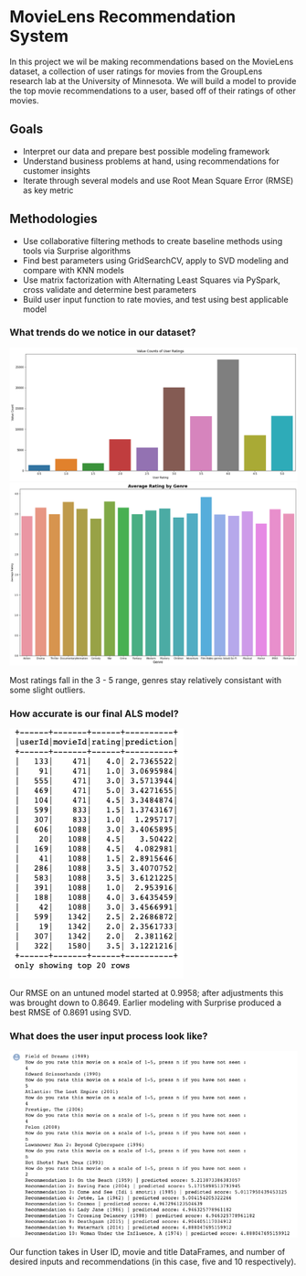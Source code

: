 # MovieLens Recommendation System

In this project we wil be making recommendations based on the MovieLens dataset, a collection of user ratings for movies from the GroupLens research lab at the University of Minnesota. We will build a model to provide the top movie recommendations to a user, based off of their ratings of other movies.

## Goals

* Interpret our data and prepare best possible modeling framework
* Understand business problems at hand, using recommendations for customer insights
* Iterate through several models and use Root Mean Square Error (RMSE) as key metric

## Methodologies

* Use collaborative filtering methods to create baseline methods using tools via Surprise algorithms
* Find best parameters using GridSearchCV, apply to SVD modeling and compare with KNN models
* Use matrix factorization with Alternating Least Squares via PySpark, cross validate and determine best parameters
* Build user input function to rate movies, and test using best applicable model

### What trends do we notice in our dataset?

![User ratings](images/userratings.png)
![Genre ratings](images/genreratings.png)

Most ratings fall in the 3 - 5 range, genres stay relatively consistant with some slight outliers.

### How accurate is our final ALS model?

![Test predictions](images/testpredictions.png)

Our RMSE on an untuned model started at 0.9958; after adjustments this was brought down to 0.8649.  Earlier modeling with Surprise produced a best RMSE of 0.8691 using SVD.

### What does the user input process look like?

![User interface](images/userinterface.png)

Our function takes in User ID, movie and title DataFrames, and number of desired inputs and recommendations (in this case, five and 10 respectively).